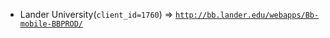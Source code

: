  - Lander University(`client_id=1760`) => [`http://bb.lander.edu/webapps/Bb-mobile-BBPROD/`](http://bb.lander.edu/webapps/Bb-mobile-BBPROD/)
